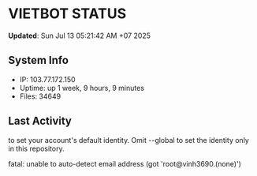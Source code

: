 # VIETBOT STATUS
**Updated**: Sun Jul 13 05:21:42 AM +07 2025

## System Info
- IP: 103.77.172.150
- Uptime: up 1 week, 9 hours, 9 minutes
- Files: 34649

## Last Activity

to set your account's default identity.
Omit --global to set the identity only in this repository.

fatal: unable to auto-detect email address (got 'root@vinh3690.(none)')
